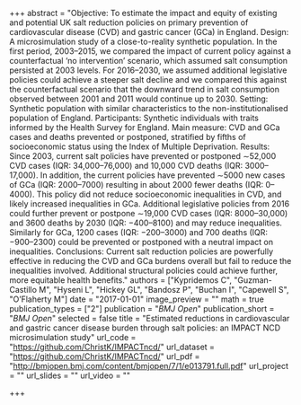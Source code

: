 +++
abstract = "Objective: To estimate the impact and equity of existing and potential UK salt reduction policies on primary prevention of cardiovascular disease (CVD) and gastric cancer (GCa) in England. Design: A microsimulation study of a close-to-reality synthetic population. In the first period, 2003–2015, we compared the impact of current policy against a counterfactual ‘no intervention’ scenario, which assumed salt consumption persisted at 2003 levels. For 2016–2030, we assumed additional legislative policies could achieve a steeper salt decline and we compared this against the counterfactual scenario that the downward trend in salt consumption observed between 2001 and 2011 would continue up to 2030. Setting: Synthetic population with similar characteristics to the non-institutionalised population of England. Participants: Synthetic individuals with traits informed by the Health Survey for England. Main measure: CVD and GCa cases and deaths prevented or postponed, stratified by fifths of socioeconomic status using the Index of Multiple Deprivation. Results: Since 2003, current salt policies have prevented or postponed ∼52,000 CVD cases (IQR: 34,000–76,000) and 10,000 CVD deaths (IQR: 3000–17,000). In addition, the current policies have prevented ∼5000 new cases of GCa (IQR: 2000–7000) resulting in about 2000 fewer deaths (IQR: 0–4000). This policy did not reduce socioeconomic inequalities in CVD, and likely increased inequalities in GCa. Additional legislative policies from 2016 could further prevent or postpone ∼19,000 CVD cases (IQR: 8000–30,000) and 3600 deaths by 2030 (IQR: −400–8100) and may reduce inequalities. Similarly for GCa, 1200 cases (IQR: −200–3000) and 700 deaths (IQR: −900–2300) could be prevented or postponed with a neutral impact on inequalities. Conclusions: Current salt reduction policies are powerfully effective in reducing the CVD and GCa burdens overall but fail to reduce the inequalities involved. Additional structural policies could achieve further, more equitable health benefits."
authors = ["Kypridemos C", "Guzman-Castillo M", "Hyseni L", "Hickey GL", "Bandosz P", "Buchan I", "Capewell S", "O’Flaherty M"]
date = "2017-01-01"
image_preview = ""
math = true
publication_types = ["2"]
publication = "*BMJ Open*"
publication_short = "*BMJ Open*"
selected = false
title = "Estimated reductions in cardiovascular and gastric cancer disease burden through salt policies: an IMPACT NCD microsimulation study"
url_code = "https://github.com/ChristK/IMPACTncd/"
url_dataset = "https://github.com/ChristK/IMPACTncd/"
url_pdf = "http://bmjopen.bmj.com/content/bmjopen/7/1/e013791.full.pdf"
url_project = ""
url_slides = ""
url_video = ""

+++
